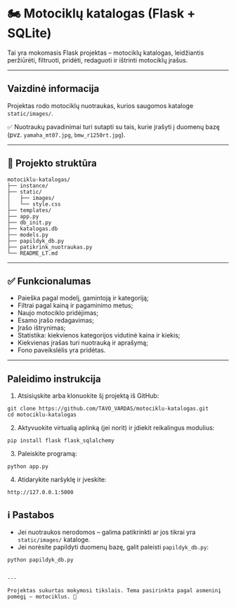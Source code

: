 # 🏍️ Motociklų katalogas (Flask + SQLite)

Tai yra mokomasis Flask projektas – motociklų katalogas, leidžiantis peržiūrėti, filtruoti, pridėti, redaguoti ir ištrinti motociklų įrašus.

---

##  Vaizdinė informacija

Projektas rodo motociklų nuotraukas, kurios saugomos kataloge `static/images/`.

✅ Nuotraukų pavadinimai turi sutapti su tais, kurie įrašyti į duomenų bazę (pvz. `yamaha_mt07.jpg`, `bmw_r1250rt.jpg`).

---

## 📂 Projekto struktūra

```
motociklu-katalogas/
├── instance/
├── static/
│   ├── images/
│   └── style.css
├── templates/
├── app.py
├── db_init.py
├── katalogas.db
├── models.py
├── papildyk_db.py
├── patikrink_nuotraukas.py
└── README_LT.md          
```

---

## ✅ Funkcionalumas

-  Paieška pagal modelį, gamintoją ir kategoriją;
-  Filtrai pagal kainą ir pagaminimo metus;
- Naujo motociklo pridėjimas;
- Esamo įrašo redagavimas;
- Įrašo ištrynimas;
- Statistika: kiekvienos kategorijos vidutinė kaina ir kiekis;
- Kiekvienas įrašas turi nuotrauką ir aprašymą;
- Fono paveikslėlis yra pridėtas.

---

## Paleidimo instrukcija

1. Atsisiųskite arba klonuokite šį projektą iš GitHub:

```
git clone https://github.com/TAVO_VARDAS/motociklu-katalogas.git
cd motociklu-katalogas
```

2. Aktyvuokite virtualią aplinką (jei norit) ir įdiekit reikalingus modulius:

```
pip install flask flask_sqlalchemy
```

3. Paleiskite programą:

```
python app.py
```

4. Atidarykite naršyklę ir įveskite:

```
http://127.0.0.1:5000
```

## ℹ️ Pastabos

- Jei nuotraukos nerodomos – galima patikrinkti ar jos tikrai yra `static/images/` kataloge.
- Jei norėsite papildyti duomenų bazę, galit paleisti `papildyk_db.py`:

```
python papildyk_db.py
```

```

---

Projektas sukurtas mokymosi tikslais. Tema pasirinkta pagal asmeninį pomėgį – motociklus. 🧡
